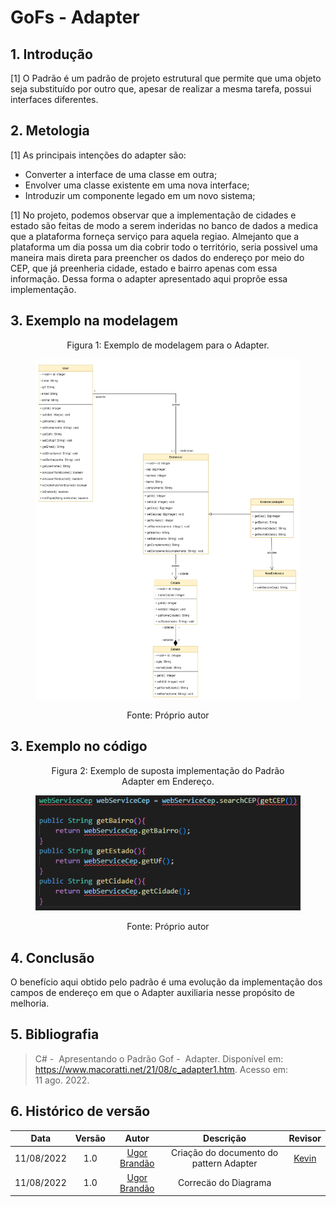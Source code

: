 # GoFs - Adapter

## 1. Introdução
[1] O Padrão é um padrão de projeto estrutural que permite que uma objeto seja substituído por outro que, apesar de realizar a mesma tarefa, possui interfaces diferentes.

## 2. Metologia
[1] As principais intenções do adapter são:
- Converter a interface de uma classe em outra;
- Envolver uma classe existente em uma nova interface;
- Introduzir um componente legado em um novo sistema; 

[1] No projeto, podemos observar que a implementação de cidades e estado são feitas de modo a serem inderidas no banco de dados a medica que a plataforma forneça serviço para aquela regiao. Almejanto que a plataforma um dia possa um dia cobrir todo o território, seria possivel uma maneira mais direta para preencher os dados do endereço por meio do CEP, que já preenheria cidade, estado e bairro apenas com essa informação. Dessa forma o adapter apresentado aqui proprõe essa implementação. 

## 3. Exemplo na modelagem 
<figure>
  <figcaption style="text-align: center !important">
    Figura 1: Exemplo de modelagem para o Adapter.
  </figcaption>

  ![Diagrama de Classes - Interfaces](../img/DiagramaAdapter%20(1).png)

  <figcaption style="text-align: center !important">
    Fonte: Próprio autor
  </figcaption>
</figure>

## 3. Exemplo no código

<figure>
  <figcaption style="text-align: center !important">
    Figura 2: Exemplo de suposta implementação do Padrão Adapter em Endereço.
  </figcaption>

  ![Diagrama de Classes - Interfaces](../img/CodigoEstrutualAdapter.png)

  <figcaption style="text-align: center !important">
    Fonte: Próprio autor
  </figcaption>
</figure>



## 4. Conclusão
O benefício aqui obtido pelo padrão é uma evolução da implementação dos campos de endereço em que o Adapter auxiliaria nesse propósito de melhoria.  

## 5. Bibliografia
> C# -  Apresentando o Padrão Gof -  Adapter. Disponível em: <https://www.macoratti.net/21/08/c_adapter1.htm>. Acesso em: 11 ago. 2022.


## 6. Histórico de versão
| Data | Versão | Autor | Descrição | Revisor |
| :-: | :-: | :-: | :-: | :-: |
| 11/08/2022 | 1.0 | [Ugor Brandão](https://github.com/ubrando) | Criação do documento do pattern Adapter | [Kevin](https://github.com/k3vin-batista) |
| 11/08/2022 | 1.0 | [Ugor Brandão](https://github.com/ubrando) | Correcäo do Diagrama  | |